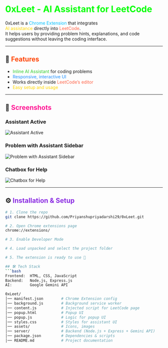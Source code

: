 # <span style="color:#00FF00;">0xLeet - AI Assistant for LeetCode</span>

0xLeet is a <span style="color:#00BFFF;">Chrome Extension</span> that integrates  
<span style="color:#FFD700;">AI assistance</span> directly into <span style="color:#FF6347;">LeetCode</span>.  
It helps users by providing problem hints, explanations, and code suggestions without leaving the coding interface.

---

## 🚀 <span style="color:#FF4500;">Features</span>
- <span style="color:#32CD32;">Inline AI Assistant</span> for coding problems  
- <span style="color:#1E90FF;">Responsive, interactive UI</span>  
- Works directly inside <span style="color:#FF6347;">LeetCode’s editor</span>  
- <span style="color:#FFD700;">Easy setup and usage</span>  

---

## 📸 <span style="color:#FF1493;">Screenshots</span>

### Assistant Active
![Assistant Active](./screenshots/Screenshot1.png)

### Problem with Assistant Sidebar
![Problem with Assistant Sidebar](./screenshots/Screenshot2.png)

### Chatbox for Help
![Chatbox for Help](./screenshots/Screenshot3.png)

---

## ⚙️ <span style="color:#8A2BE2;">Installation & Setup</span>
```bash
# 1. Clone the repo
git clone https://github.com/Priyanshupriyadarshi29/0xLeet.git

# 2. Open Chrome extensions page
chrome://extensions/

# 3. Enable Developer Mode

# 4. Load unpacked and select the project folder

# 5. The extension is ready to use 🚀

## 🛠️ Tech Stack
```bash
Frontend:  HTML, CSS, JavaScript
Backend:   Node.js, Express.js
AI:        Google Gemini API

0xLeet/
│── manifest.json        # Chrome Extension config
│── background.js        # Background service worker
│── content.js           # Injected script for LeetCode page
│── popup.html           # Popup UI
│── popup.js             # Logic for popup UI
│── styles.css           # Styles for assistant UI
│── assets/              # Icons, images
│── server/              # Backend (Node.js + Express + Gemini API)
│── package.json         # Dependencies & scripts
│── README.md            # Project documentation

